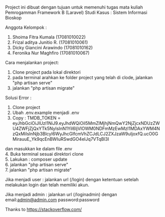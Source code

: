 Project ini dibuat dengan tujuan untuk memenuhi tugas mata kuliah Pemrogamman Framework B (Laravel)
Studi Kasus : Sistem Informasi Bioskop

Anggota Kelompok :
1. Shoima Fitra Kumala      (17081010022)
2. Frizal aditya Junitio R. (17081010061)
3. Dicky Giancini Arawindo  (17081010162)
4. Feronika Nur Maghfiro    (17081010067)

Cara menjalankan project:
1. Clone project pada lokal direktori
2. pada terminal arahkan ke folder project yang telah di clode, jalankan "php artisan serve"
3. jalankan "php artisan migrate"

Solusi Error :
1. Clone project
2. Ubah .env.example menjadi .env
3. Copy : TMDB_TOKEN = eyJhbGciOiJIUzI1NiJ9.eyJhdWQiOiI5MmZlMjhjNmQwY2NjZjcxNDUzZWU4ZWFjZjQxYTk5NyIsInN1YiI6IjVlOWM0NDFmMzEwMzI1MDAxYWM4NzQxMiIsInNjb3BlcyI6WyJhcGlfcmVhZCJdLCJ2ZXJzaW9uIjoxfQ.ucO0GMirauuE_Yk9qcEnBWIuRSwdGO4eIJq7VTqBl3I

dan masukkan ke dalam file .env
<br>
4. Buka terminal sesuai direktori clone<br>
5. Lakukan : composer update<br>
6. jalankan "php artisan serve"<br>
7. jalankan "php artisan migrate"<br>

Jika menjadi user :
jalankan url (/login) dengan ketentuan setelah melakukan login dan telah memiliki akun.

Jika menjadi admin :
jalankan url (/loginadmin) dengan email:admin@admin.com password:password

Thanks to https://stackoverflow.com/
